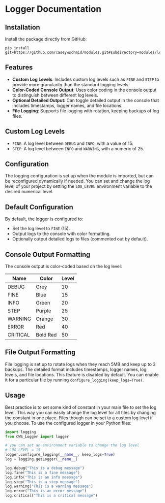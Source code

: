 # Logger Documentation

## Installation

Install the package directly from GitHub:

```terminal
pip install git+https://github.com/caseywschmid/modules.git#subdirectory=modules/logs/logger
```

## Features

- **Custom Log Levels**: Includes custom log levels such as `FINE` and
  `STEP` to provide more granularity than the standard logging levels.
- **Color-Coded Console Output**: Uses color coding in the console output to
  distinguish between different log levels.
- **Optional Detailed Output**: Can toggle detailed output in the console that
  includes timestamps, logger names, and file locations.
- **File Logging**: Supports file logging with rotation, keeping backups of log
  files.

## Custom Log Levels

- `FINE`: A log level between `DEBUG` and `INFO`, with a value of 15.
- `STEP`: A log level between `INFO` and `WARNING`, with a numeric of 25.

## Configuration

The logging configuration is set up when the module is imported, but can be
reconfigured dynamically if needed. You can set and change the log level of your
project by setting the `LOG_LEVEL` environment variable to the desired numerical
level.

## Default Configuration

By default, the logger is configured to:

- Set the log level to `FINE` (15).
- Output logs to the console with color formatting.
- Optionally output detailed logs to files (commented out by default).

## Console Output Formatting

The console output is color-coded based on the log level:

| Name     | Color    | Level |
| -------- | -------- | ----- |
| DEBUG    | Grey     | 10    |
| FINE     | Blue     | 15    |
| INFO     | Green    | 20    |
| STEP     | Purple   | 25    |
| WARNING  | Orange   | 30    |
| ERROR    | Red      | 40    |
| CRITICAL | Bold Red | 50    |

## File Output Formatting

File logging is set up to rotate logs when they reach 5MB and keep up to 3
backups. The detailed format includes timestamps, logger names, log levels, and
file locations. This feature is disabled by default. You can enable it for a
particular file by running `configure_logging(keep_logs=True)`.

## Usage

Best practice is to set some kind of constant in your main file to set the log
level. This way you can easily change the log level for all files by changing
the constant in one place. Files though can be set to a custom log level if you
choose. To use the configured logger in your Python files:

```python
import logging
from CWS_Logger import logger

# you can set an environment variable to change the log level
# LOG_LEVEL = 15
logger.configure_logging(__name__, keep_logs=True)
log = logging.getLogger(__name__)

log.debug("This is a debug message")
log.fine("This is a fine message")
log.info("This is an info message")
log.step("This is a step message")
log.warning("This is a warning message")
log.error("This is an error message")
log.critical("This is a critical message")
```
